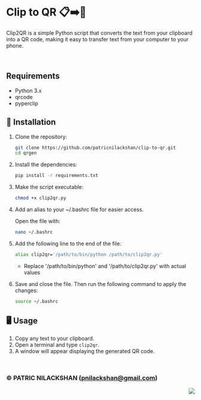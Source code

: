 # Clip to QR 📋➡️📱

Clip2QR is a simple Python script that converts the text from your clipboard into a QR code, making it easy to transfer text from your computer to your phone.

<br>

## Requirements

- Python 3.x
- qrcode
- pyperclip

## 🚀 Installation

1. Clone the repository:
    ```bash
    git clone https://github.com/patricnilackshan/clip-to-qr.git
    cd qrgen
    ```

2. Install the dependencies:
    ```bash
    pip install -r requirements.txt
    ```

3. Make the script executable:
    ```bash
    chmod +x clip2qr.py
    ```

4. Add an alias to your ~/.bashrc file for easier access.

    Open the file with:
    ```bash
    nano ~/.bashrc
    ```

5. Add the following line to the end of the file:
    ```bash
    alias clip2qr='/path/to/bin/python /path/to/clip2qr.py'
    ```
    - Replace '/path/to/bin/python' and '/path/to/clip2qr.py' with actual values

6. Save and close the file.
    Then run the following command to apply the changes:
    ```bash
    source ~/.bashrc
    ```

## 🖥️ Usage

1. Copy any text to your clipboard.
2. Open a terminal and type `clip2qr`.
3. A window will appear displaying the generated QR code.


<br>

### © PATRIC NILACKSHAN (pnilackshan@gmail.com)

<img align="right" src="https://visitor-badge.laobi.icu/badge?page_id=patricnilackshan.clip-to-qr" />
